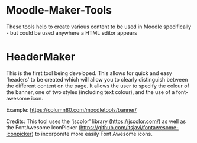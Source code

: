 # Moodle-Maker-Tools
 These tools help to create various content to be used in Moodle specifically - but could be used anywhere a HTML editor appears

# HeaderMaker

This is the first tool being developed. This allows for quick and easy 'headers' to be created which will allow you to clearly distinguish between the different content on the page. It allows the user to specify the colour of the banner, one of two styles (including text colour), and the use of a font-awesome icon. 

Example: https://column80.com/moodletools/banner/


Credits:
This tool uses the 'jscolor' library (https://jscolor.com/) as well as the FontAwesome IconPicker (https://github.com/itsjavi/fontawesome-iconpicker) to incorporate more easily Font Awesome icons. 
